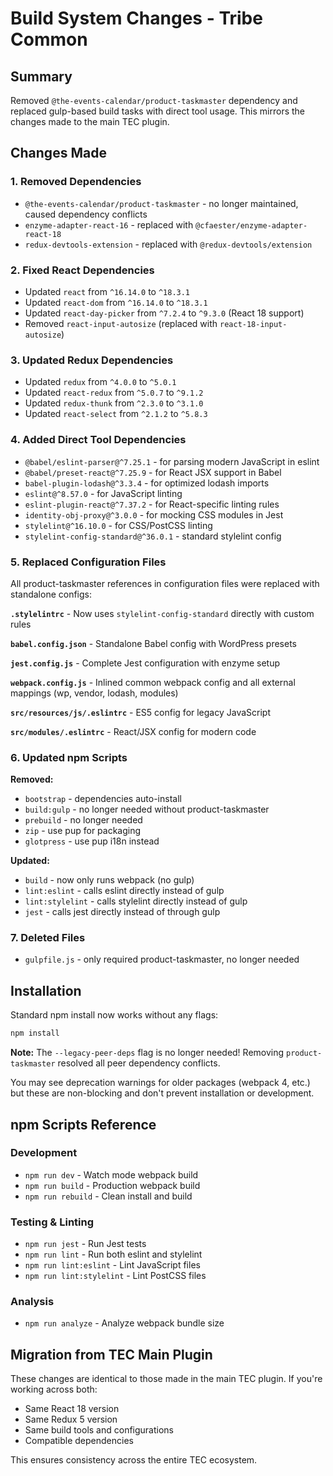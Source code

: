 # Build System Changes - Tribe Common

## Summary
Removed `@the-events-calendar/product-taskmaster` dependency and replaced gulp-based build tasks with direct tool usage. This mirrors the changes made to the main TEC plugin.

## Changes Made

### 1. Removed Dependencies
- `@the-events-calendar/product-taskmaster` - no longer maintained, caused dependency conflicts
- `enzyme-adapter-react-16` - replaced with `@cfaester/enzyme-adapter-react-18`
- `redux-devtools-extension` - replaced with `@redux-devtools/extension`

### 2. Fixed React Dependencies
- Updated `react` from `^16.14.0` to `^18.3.1`
- Updated `react-dom` from `^16.14.0` to `^18.3.1`
- Updated `react-day-picker` from `^7.2.4` to `^9.3.0` (React 18 support)
- Removed `react-input-autosize` (replaced with `react-18-input-autosize`)

### 3. Updated Redux Dependencies
- Updated `redux` from `^4.0.0` to `^5.0.1`
- Updated `react-redux` from `^5.0.7` to `^9.1.2`
- Updated `redux-thunk` from `^2.3.0` to `^3.1.0`
- Updated `react-select` from `^2.1.2` to `^5.8.3`

### 4. Added Direct Tool Dependencies
- `@babel/eslint-parser@^7.25.1` - for parsing modern JavaScript in eslint
- `@babel/preset-react@^7.25.9` - for React JSX support in Babel
- `babel-plugin-lodash@^3.3.4` - for optimized lodash imports
- `eslint@^8.57.0` - for JavaScript linting
- `eslint-plugin-react@^7.37.2` - for React-specific linting rules
- `identity-obj-proxy@^3.0.0` - for mocking CSS modules in Jest
- `stylelint@^16.10.0` - for CSS/PostCSS linting
- `stylelint-config-standard@^36.0.1` - standard stylelint config

### 5. Replaced Configuration Files
All product-taskmaster references in configuration files were replaced with standalone configs:

**`.stylelintrc`** - Now uses `stylelint-config-standard` directly with custom rules

**`babel.config.json`** - Standalone Babel config with WordPress presets

**`jest.config.js`** - Complete Jest configuration with enzyme setup

**`webpack.config.js`** - Inlined common webpack config and all external mappings (wp, vendor, lodash, modules)

**`src/resources/js/.eslintrc`** - ES5 config for legacy JavaScript

**`src/modules/.eslintrc`** - React/JSX config for modern code

### 6. Updated npm Scripts
**Removed:**
- `bootstrap` - dependencies auto-install
- `build:gulp` - no longer needed without product-taskmaster
- `prebuild` - no longer needed
- `zip` - use pup for packaging
- `glotpress` - use pup i18n instead

**Updated:**
- `build` - now only runs webpack (no gulp)
- `lint:eslint` - calls eslint directly instead of gulp
- `lint:stylelint` - calls stylelint directly instead of gulp
- `jest` - calls jest directly instead of through gulp

### 7. Deleted Files
- `gulpfile.js` - only required product-taskmaster, no longer needed

## Installation

Standard npm install now works without any flags:
```bash
npm install
```

**Note:** The `--legacy-peer-deps` flag is no longer needed! Removing `product-taskmaster` resolved all peer dependency conflicts.

You may see deprecation warnings for older packages (webpack 4, etc.) but these are non-blocking and don't prevent installation or development.

## npm Scripts Reference

### Development
- `npm run dev` - Watch mode webpack build
- `npm run build` - Production webpack build
- `npm run rebuild` - Clean install and build

### Testing & Linting
- `npm run jest` - Run Jest tests
- `npm run lint` - Run both eslint and stylelint
- `npm run lint:eslint` - Lint JavaScript files
- `npm run lint:stylelint` - Lint PostCSS files

### Analysis
- `npm run analyze` - Analyze webpack bundle size

## Migration from TEC Main Plugin

These changes are identical to those made in the main TEC plugin. If you're working across both:
- Same React 18 version
- Same Redux 5 version
- Same build tools and configurations
- Compatible dependencies

This ensures consistency across the entire TEC ecosystem.
